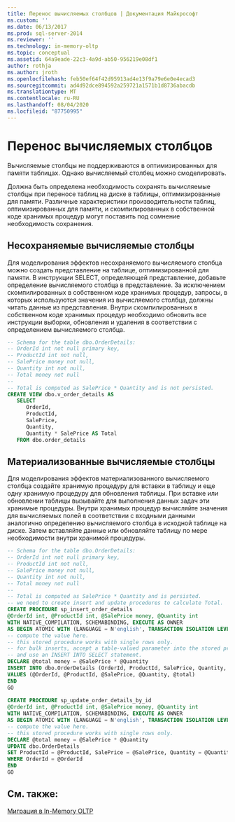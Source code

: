 ```yaml
---
title: Перенос вычисляемых столбцов | Документация Майкрософт
ms.custom: ''
ms.date: 06/13/2017
ms.prod: sql-server-2014
ms.reviewer: ''
ms.technology: in-memory-oltp
ms.topic: conceptual
ms.assetid: 64a9eade-22c3-4a9d-ab50-956219e08df1
author: rothja
ms.author: jroth
ms.openlocfilehash: feb50ef64f42d95913ad4e13f9a79e6e0e4ecad3
ms.sourcegitcommit: ad4d92dce894592a259721a1571b1d8736abacdb
ms.translationtype: MT
ms.contentlocale: ru-RU
ms.lasthandoff: 08/04/2020
ms.locfileid: "87750995"
---
```

# <a name="migrating-computed-columns"></a>Перенос вычисляемых столбцов
  Вычисляемые столбцы не поддерживаются в оптимизированных для памяти таблицах. Однако вычисляемый столбец можно смоделировать.  
  
 Должна быть определена необходимость сохранять вычисляемые столбцы при переносе таблиц на диске в таблицы, оптимизированные для памяти. Различные характеристики производительности таблиц, оптимизированных для памяти, и скомпилированных в собственной коде хранимых процедур могут поставить под сомнение необходимость сохранения.  
  
## <a name="non-persisted-computed-columns"></a>Несохраняемые вычисляемые столбцы  
 Для моделирования эффектов несохраняемого вычисляемого столбца можно создать представление на таблице, оптимизированной для памяти. В инструкции SELECT, определяющей представление, добавьте определение вычисляемого столбца в представление. За исключением скомпилированных в собственном коде хранимых процедур, запросы, в которых используются значения из вычисляемого столбца, должны читать данные из представления. Внутри скомпилированных в собственном коде хранимых процедур необходимо обновить все инструкции выборки, обновления и удаления в соответствии с определением вычисляемого столбца.  
  
```sql  
-- Schema for the table dbo.OrderDetails:  
-- OrderId int not null primary key,  
-- ProductId int not null,  
-- SalePrice money not null,  
-- Quantity int not null,  
-- Total money not null  
--  
-- Total is computed as SalePrice * Quantity and is not persisted.  
CREATE VIEW dbo.v_order_details AS  
   SELECT  
      OrderId,  
      ProductId,  
      SalePrice,  
      Quantity,  
      Quantity * SalePrice AS Total  
   FROM dbo.order_details  
```  
  
## <a name="persisted-computed-columns"></a>Материализованные вычисляемые столбцы  
 Для моделирования эффектов материализованного вычисляемого столбца создайте хранимую процедуру для вставки в таблицу и еще одну хранимую процедуру для обновления таблицы. При вставке или обновлении таблицы вызывайте для выполнения данных задач эти хранимые процедуры. Внутри хранимых процедур вычисляйте значения для вычисляемых полей в соответствии с входными данными аналогично определению вычисляемого столбца в исходной таблице на диске. Затем вставляйте данные или обновляйте таблицу по мере необходимости внутри хранимой процедуры.  
  
```sql  
-- Schema for the table dbo.OrderDetails:  
-- OrderId int not null primary key,  
-- ProductId int not null,  
-- SalePrice money not null,  
-- Quantity int not null,  
-- Total money not null  
--  
-- Total is computed as SalePrice * Quantity and is persisted.  
-- we need to create insert and update procedures to calculate Total.  
CREATE PROCEDURE sp_insert_order_details   
@OrderId int, @ProductId int, @SalePrice money, @Quantity int  
WITH NATIVE_COMPILATION, SCHEMABINDING, EXECUTE AS OWNER  
AS BEGIN ATOMIC WITH (LANGUAGE = N'english', TRANSACTION ISOLATION LEVEL = SNAPSHOT)  
-- compute the value here.   
-- this stored procedure works with single rows only.  
-- for bulk inserts, accept a table-valued parameter into the stored procedure  
-- and use an INSERT INTO SELECT statement.  
DECLARE @total money = @SalePrice * @Quantity  
INSERT INTO dbo.OrderDetails (OrderId, ProductId, SalePrice, Quantity, Total)  
VALUES (@OrderId, @ProductId, @SalePrice, @Quantity, @total)  
END  
GO  
  
CREATE PROCEDURE sp_update_order_details_by_id  
@OrderId int, @ProductId int, @SalePrice money, @Quantity int  
WITH NATIVE_COMPILATION, SCHEMABINDING, EXECUTE AS OWNER  
AS BEGIN ATOMIC WITH (LANGUAGE = N'english', TRANSACTION ISOLATION LEVEL = SNAPSHOT)  
-- compute the value here.   
-- this stored procedure works with single rows only.  
DECLARE @total money = @SalePrice * @Quantity  
UPDATE dbo.OrderDetails   
SET ProductId = @ProductId, SalePrice = @SalePrice, Quantity = @Quantity, Total = @total  
WHERE OrderId = @OrderId  
END  
GO  
```  
  
## <a name="see-also"></a>См. также:  
 [Миграция в In-Memory OLTP](migrating-to-in-memory-oltp.md)  
  
  
